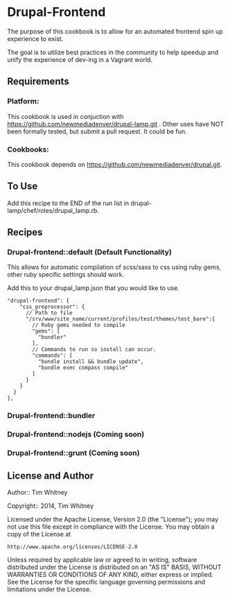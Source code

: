 Drupal-Frontend
===============
The purpose of this cookbook is to allow for an automated frontend spin up
experience to exist.

The goal is to utilize best practices in the community to help speedup and unify
the experience of dev-ing in a Vagrant world.

Requirements
------------

### Platform:

This cookbook is used in conjuction with https://github.com/newmediadenver/drupal-lamp.git .
Other uses have NOT been formally tested, but submit a pull request. It could be
fun.

### Cookbooks:

This cookbook depends on https://github.com/newmediadenver/drupal.git.

To Use
------
Add this recipe to the END of the run list in drupal-lamp/chef/roles/drupal_lamp.rb.

Recipes
-------
### Drupal-frontend::default (Default Functionality)
This allows for automatic compilation of scss/sass to css using ruby gems, other
ruby specific settings should work.

Add this to your drupal_lamp.json that you would like to use.

```
"drupal-frontend": {
    "css_preprocessor": {
      // Path to file
      "/srv/www/site_name/current/profiles/test/themes/test_bare":{
        // Ruby gems needed to compile
        "gems": [
          "bundler"
        ],
        // Commands to run so install can occur.
        "commands": [
          "bundle install && bundle update",
          "bundle exec compass compile"
        ]
      }
    }
  }
},
```

### Drupal-frontend::bundler
### Drupal-frontend::nodejs (Coming soon)
### Drupal-frontend::grunt (Coming soon)



License and Author
------------------

Author:: Tim Whitney

Copyright:: 2014, Tim Whitney

Licensed under the Apache License, Version 2.0 (the "License");
you may not use this file except in compliance with the License.
You may obtain a copy of the License at

    http://www.apache.org/licenses/LICENSE-2.0

Unless required by applicable law or agreed to in writing, software
distributed under the License is distributed on an "AS IS" BASIS,
WITHOUT WARRANTIES OR CONDITIONS OF ANY KIND, either express or implied.
See the License for the specific language governing permissions and
limitations under the License.
